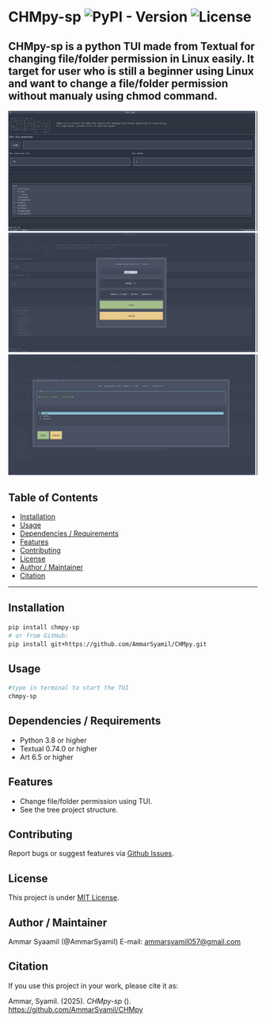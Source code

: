 # **CHMpy-sp** ![PyPI - Version](https://img.shields.io/pypi/v/chmpy_sp.svg)  ![License](https://img.shields.io/github/license/AmmarSyamil/chmpy)

**CHMpy-sp is a python TUI made from Textual for changing file/folder permission in Linux easily. It target for user who is still a beginner using Linux and want to change a file/folder permission without manualy using chmod command.**
---
![chmpy](https://raw.githubusercontent.com/AmmarSyamil/CHMpy/main/images/image-1.png)
![chmpy](https://raw.githubusercontent.com/AmmarSyamil/CHMpy/main/images/image-2.png)
![chmpy](https://raw.githubusercontent.com/AmmarSyamil/CHMpy/main/images/image-3.png)


## Table of Contents

- [Installation](#installation)  
- [Usage](#usage)  
- [Dependencies / Requirements](#dependencies‑requirements)  
- [Features](#features)  
- [Contributing](#contributing)  
- [License](#license)  
- [Author / Maintainer](#author‑maintainer)
- [Citation](#Citation)

---

## Installation

```bash
pip install chmpy-sp
# or from GitHub:
pip install git+https://github.com/AmmarSyamil/CHMpy.git
```
## Usage
```bash
#type in terminal to start the TUI
chmpy-sp
```

## Dependencies / Requirements
- Python 3.8 or higher
- Textual 0.74.0 or higher
- Art 6.5 or higher

## Features
- Change file/folder permission using TUI.
- See the tree project structure.

## Contributing
 Report bugs or suggest features via [Github Issues](https://github.com/AmmarSyamil/CHMpy/issues).

## License
This project is under
[MIT License](https://github.com/AmmarSyamil/CHMpy/blob/main/LICENSE).

## Author / Maintainer
Ammar Syaamil (@AmmarSyamil)
E-mail: ammarsyamil057@gmail.com

## Citation
If you use this project in your work, please cite it as:

Ammar, Syamil. (2025). *CHMpy-sp* (<version>). https://github.com/AmmarSyamil/CHMpy
